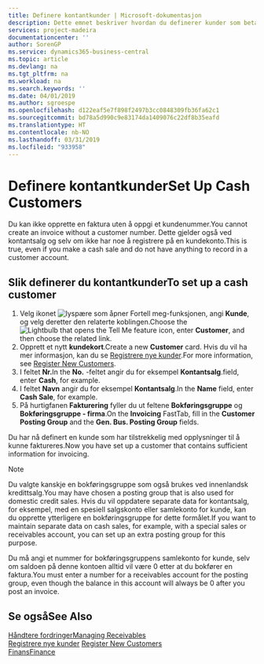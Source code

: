 ```yaml
---
title: Definere kontantkunder | Microsoft-dokumentasjon
description: Dette emnet beskriver hvordan du definerer kunder som betaler kontant.
services: project-madeira
documentationcenter: ''
author: SorenGP
ms.service: dynamics365-business-central
ms.topic: article
ms.devlang: na
ms.tgt_pltfrm: na
ms.workload: na
ms.search.keywords: ''
ms.date: 04/01/2019
ms.author: sgroespe
ms.openlocfilehash: d122eaf5e7f898f2497b3cc0848309fb36fa62c1
ms.sourcegitcommit: bd78a5d990c9e83174da1409076c22df8b35eafd
ms.translationtype: HT
ms.contentlocale: nb-NO
ms.lasthandoff: 03/31/2019
ms.locfileid: "933958"
---
```

# <a name="set-up-cash-customers"></a><span data-ttu-id="20978-103">Definere kontantkunder</span><span class="sxs-lookup"><span data-stu-id="20978-103">Set Up Cash Customers</span></span>
<span data-ttu-id="20978-104">Du kan ikke opprette en faktura uten å oppgi et kundenummer.</span><span class="sxs-lookup"><span data-stu-id="20978-104">You cannot create an invoice without a customer number.</span></span> <span data-ttu-id="20978-105">Dette gjelder også ved kontantsalg og selv om ikke har noe å registrere på en kundekonto.</span><span class="sxs-lookup"><span data-stu-id="20978-105">This is true, even if you make a cash sale and do not have anything to record in a customer account.</span></span>  

## <a name="to-set-up-a-cash-customer"></a><span data-ttu-id="20978-106">Slik definerer du kontantkunder</span><span class="sxs-lookup"><span data-stu-id="20978-106">To set up a cash customer</span></span>  
1.  <span data-ttu-id="20978-107">Velg ikonet ![lyspære som åpner Fortell meg-funksjonen](media/ui-search/search_small.png "Fortell hva du vil gjøre"), angi **Kunde**, og velg deretter den relaterte koblingen.</span><span class="sxs-lookup"><span data-stu-id="20978-107">Choose the ![Lightbulb that opens the Tell Me feature](media/ui-search/search_small.png "Tell me what you want to do") icon, enter **Customer**, and then choose the related link.</span></span>  
2.  <span data-ttu-id="20978-108">Opprett et nytt **kundekort**.</span><span class="sxs-lookup"><span data-stu-id="20978-108">Create a new **Customer** card.</span></span> <span data-ttu-id="20978-109">Hvis du vil ha mer informasjon, kan du se [Registrere nye kunder](sales-how-register-new-customers.md).</span><span class="sxs-lookup"><span data-stu-id="20978-109">For more information, see [Register New Customers](sales-how-register-new-customers.md).</span></span>
3.  <span data-ttu-id="20978-110">I feltet **Nr.**</span><span class="sxs-lookup"><span data-stu-id="20978-110">In the **No.**</span></span> <span data-ttu-id="20978-111">-feltet angir du for eksempel **Kontantsalg**.</span><span class="sxs-lookup"><span data-stu-id="20978-111">field, enter **Cash**, for example.</span></span>  
4.  <span data-ttu-id="20978-112">I feltet **Navn** angir du for eksempel **Kontantsalg**.</span><span class="sxs-lookup"><span data-stu-id="20978-112">In the **Name** field, enter **Cash Sale**, for example.</span></span>  
5.  <span data-ttu-id="20978-113">På hurtigfanen **Fakturering** fyller du ut feltene **Bokføringsgruppe** og **Bokføringsgruppe - firma**.</span><span class="sxs-lookup"><span data-stu-id="20978-113">On the **Invoicing** FastTab, fill in the **Customer Posting Group** and the **Gen. Bus. Posting Group** fields.</span></span>  

 <span data-ttu-id="20978-114">Du har nå definert en kunde som har tilstrekkelig med opplysninger til å kunne faktureres.</span><span class="sxs-lookup"><span data-stu-id="20978-114">Now you have set up a customer that contains sufficient information for invoicing.</span></span>  

> [!NOTE]  
>  <span data-ttu-id="20978-115">Du valgte kanskje en bokføringsgruppe som også brukes ved innenlandsk kredittsalg.</span><span class="sxs-lookup"><span data-stu-id="20978-115">You may have chosen a posting group that is also used for domestic credit sales.</span></span> <span data-ttu-id="20978-116">Hvis du vil oppdatere separate data for kontantsalg, for eksempel, med en spesiell salgskonto eller samlekonto for kunde, kan du opprette ytterligere en bokføringsgruppe for dette formålet.</span><span class="sxs-lookup"><span data-stu-id="20978-116">If you want to maintain separate data on cash sales, for example, with a special sales or receivables account, you can set up an extra posting group for this purpose.</span></span>  
>   
>  <span data-ttu-id="20978-117">Du må angi et nummer for bokføringsgruppens samlekonto for kunde, selv om saldoen på denne kontoen alltid vil være 0 etter at du bokfører en faktura.</span><span class="sxs-lookup"><span data-stu-id="20978-117">You must enter a number for a receivables account for the posting group, even though the balance in this account will always be 0 after you post an invoice.</span></span>  

## <a name="see-also"></a><span data-ttu-id="20978-118">Se også</span><span class="sxs-lookup"><span data-stu-id="20978-118">See Also</span></span>
[<span data-ttu-id="20978-119">Håndtere fordringer</span><span class="sxs-lookup"><span data-stu-id="20978-119">Managing Receivables</span></span>](receivables-manage-receivables.md)  
<span data-ttu-id="20978-120">[Registrere nye kunder](sales-how-register-new-customers.md)  </span><span class="sxs-lookup"><span data-stu-id="20978-120">[Register New Customers](sales-how-register-new-customers.md)  </span></span>  
[<span data-ttu-id="20978-121">Finans</span><span class="sxs-lookup"><span data-stu-id="20978-121">Finance</span></span>](finance.md)  

